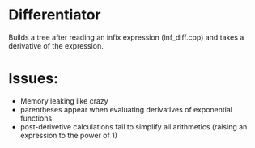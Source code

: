 # Differentiator

Builds a tree after reading an infix expression (inf_diff.cpp) and takes a derivative of the expression.

# Issues: 
- Memory leaking like crazy
- parentheses appear when evaluating derivatives of exponential functions
- post-derivetive calculations fail to simplify all arithmetics (raising an expression to the power of 1)
